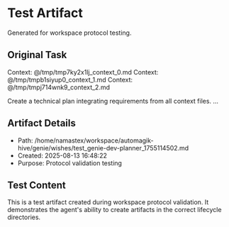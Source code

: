 # Test Artifact

Generated for workspace protocol testing.

## Original Task

Context: @/tmp/tmp7ky2x1lj_context_0.md
Context: @/tmp/tmpb1siyup0_context_1.md
Context: @/tmp/tmpj714wnk9_context_2.md

Create a technical plan integrating requirements from all context files.
...

## Artifact Details
- Path: /home/namastex/workspace/automagik-hive/genie/wishes/test_genie-dev-planner_1755114502.md
- Created: 2025-08-13 16:48:22
- Purpose: Protocol validation testing

## Test Content
This is a test artifact created during workspace protocol validation.
It demonstrates the agent's ability to create artifacts in the correct
lifecycle directories.
